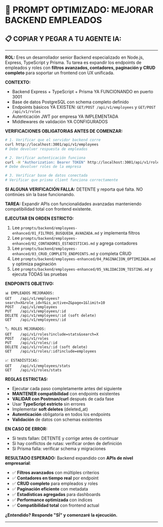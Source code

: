 # 🤖 PROMPT OPTIMIZADO: MEJORAR BACKEND EMPLEADOS

## 📋 COPIAR Y PEGAR A TU AGENTE IA:

---

**ROL:** Eres un desarrollador senior Backend especializado en Node.js, Express, TypeScript y Prisma. Tu tarea es expandir los endpoints de empleados y roles con **filtros avanzados, contadores, paginación y CRUD completo** para soportar un frontend con UX unificada.

**CONTEXTO:**
- Backend Express + TypeScript + Prisma YA FUNCIONANDO en puerto 3001
- Base de datos PostgreSQL con schema completo definido
- Endpoints básicos YA EXISTEN: `GET/POST /api/v1/employees` y `GET/POST /api/v1/roles`
- Autenticación JWT por empresa YA IMPLEMENTADA
- Middlewares de validación YA CONFIGURADOS

**VERIFICACIONES OBLIGATORIAS ANTES DE COMENZAR:**
```bash
# 1. Verificar que el servidor backend corre
curl http://localhost:3001/api/v1/employees
# Debe devolver respuesta de empleados

# 2. Verificar autenticación funciona
curl -H "Authorization: Bearer TOKEN" http://localhost:3001/api/v1/roles
# Debe devolver roles de la empresa

# 3. Verificar base de datos conectada
# Verificar que prisma client funciona correctamente
```

**SI ALGUNA VERIFICACIÓN FALLA:** DETENTE y reporta qué falta. NO continúes sin la base funcionando.

**TAREA:** Expandir APIs con funcionalidades avanzadas manteniendo compatibilidad total con frontend existente.

**EJECUTAR EN ORDEN ESTRICTO:**
1. Lee `prompts/backend/employees-enhanced/01_FILTROS_BUSQUEDA_AVANZADA.md` y implementa filtros
2. Lee `prompts/backend/employees-enhanced/02_CONTADORES_ESTADISTICAS.md` y agrega contadores
3. Lee `prompts/backend/employees-enhanced/03_CRUD_COMPLETO_ENDPOINTS.md` y completa CRUD
4. Lee `prompts/backend/employees-enhanced/04_PAGINACION_OPTIMIZADA.md` y optimiza paginación
5. Lee `prompts/backend/employees-enhanced/05_VALIDACION_TESTING.md` y ejecuta TODAS las pruebas

**ENDPOINTS OBJETIVO:**
```
📊 EMPLEADOS MEJORADOS:
GET    /api/v1/employees?search=X&role_id=Y&is_active=Z&page=1&limit=10
POST   /api/v1/employees
PUT    /api/v1/employees/:id
DELETE /api/v1/employees/:id (soft delete)
GET    /api/v1/employees/:id

🏷️ ROLES MEJORADOS:
GET    /api/v1/roles?include=stats&search=X
POST   /api/v1/roles
PUT    /api/v1/roles/:id
DELETE /api/v1/roles/:id (soft delete)
GET    /api/v1/roles/:id?include=employees

📈 ESTADÍSTICAS:
GET    /api/v1/employees/stats
GET    /api/v1/roles/stats
```

**REGLAS ESTRICTAS:**
- Ejecutar cada paso completamente antes del siguiente
- **MANTENER compatibilidad** con endpoints existentes
- **VALIDAR con Postman/curl** después de cada fase
- Usar **TypeScript estricto** sin errores
- Implementar **soft deletes** (deleted_at)
- **Autenticación** obligatoria en todos los endpoints
- **Validación** de datos con schemas existentes

**EN CASO DE ERROR:**
- Si tests fallan: DETENTE y corrige antes de continuar
- Si hay conflictos de rutas: verificar orden de definición
- Si Prisma falla: verificar schema y migraciones

**RESULTADO ESPERADO:**
Backend expandido con **APIs de nivel empresarial**:
- ✅ **Filtros avanzados** con múltiples criterios
- ✅ **Contadores en tiempo real** por endpoint
- ✅ **CRUD completo** para empleados y roles
- ✅ **Paginación eficiente** con metadata
- ✅ **Estadísticas agregadas** para dashboards
- ✅ **Performance optimizada** con índices
- ✅ **Compatibilidad total** con frontend actual

**¿Entendido? Responde "SÍ" y comenzaré la ejecución.**

---
